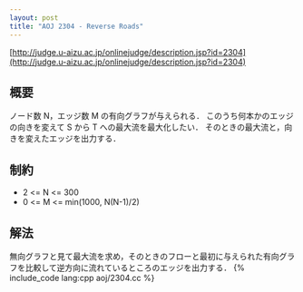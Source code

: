 ```yaml
---
layout: post
title: "AOJ 2304 - Reverse Roads"
---
```

[http://judge.u-aizu.ac.jp/onlinejudge/description.jsp?id=2304](http://judge.u-aizu.ac.jp/onlinejudge/description.jsp?id=2304)

## 概要
ノード数 N，エッジ数 M の有向グラフが与えられる．
このうち何本かのエッジの向きを変えて S から T への最大流を最大化したい．
そのときの最大流と，向きを変えたエッジを出力する．

## 制約
- 2 <= N <= 300
- 0 <= M <= min(1000, N(N-1)/2)

## 解法
無向グラフと見て最大流を求め，そのときのフローと最初に与えられた有向グラフを比較して逆方向に流れているところのエッジを出力する．
{% include_code lang:cpp aoj/2304.cc %}

